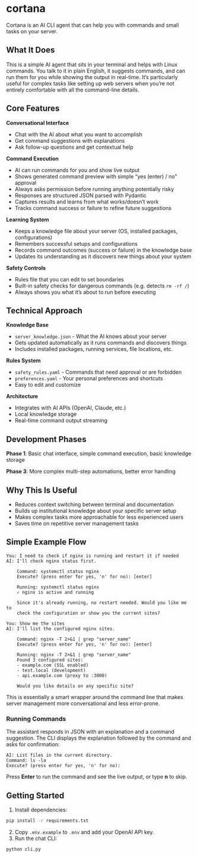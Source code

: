 # cortana
Cortana is an AI CLI agent that can help you with commands and small tasks on your server. 

## What It Does

This is a simple AI agent that sits in your terminal and helps with Linux commands. You talk to it in plain English, it suggests commands, and can run them for you while showing the output in real-time. It’s particularly useful for complex tasks like setting up web servers when you’re not entirely comfortable with all the command-line details.

## Core Features

**Conversational Interface**

- Chat with the AI about what you want to accomplish
- Get command suggestions with explanations
- Ask follow-up questions and get contextual help

**Command Execution**

- AI can run commands for you and show live output
- Shows generated command preview with simple “yes (enter) / no” approval
- Always asks permission before running anything potentially risky
- Responses are structured JSON parsed with Pydantic
- Captures results and learns from what works/doesn’t work
- Tracks command success or failure to refine future suggestions

**Learning System**

- Keeps a knowledge file about your server (OS, installed packages, configurations)
- Remembers successful setups and configurations
- Records command outcomes (success or failure) in the knowledge base
- Updates its understanding as it discovers new things about your system

**Safety Controls**

- Rules file that you can edit to set boundaries
- Built-in safety checks for dangerous commands (e.g. detects `rm -rf /`)
- Always shows you what it’s about to run before executing

## Technical Approach

**Knowledge Base**

- `server_knowledge.json` - What the AI knows about your server
- Gets updated automatically as it runs commands and discovers things
- Includes installed packages, running services, file locations, etc.

**Rules System**

- `safety_rules.yaml` - Commands that need approval or are forbidden
- `preferences.yaml` - Your personal preferences and shortcuts
- Easy to edit and customize

**Architecture**

- Integrates with AI APIs (OpenAI, Claude, etc.)
- Local knowledge storage
- Real-time command output streaming

## Development Phases

**Phase 1**: Basic chat interface, simple command execution, basic knowledge storage

**Phase 3**: More complex multi-step automations, better error handling

## Why This Is Useful

- Reduces context switching between terminal and documentation
- Builds up institutional knowledge about your specific server setup
- Makes complex tasks more approachable for less experienced users
- Saves time on repetitive server management tasks

## Simple Example Flow

```
You: I need to check if nginx is running and restart it if needed
AI: I'll check nginx status first.
    
    Command: systemctl status nginx
    Execute? (press enter for yes, 'n' for no): [enter]
    
    Running: systemctl status nginx
    ✓ nginx is active and running
    
    Since it's already running, no restart needed. Would you like me to 
    check the configuration or show you the current sites?

You: Show me the sites
AI: I'll list the configured nginx sites.
    
    Command: nginx -T 2>&1 | grep "server_name"
    Execute? (press enter for yes, 'n' for no): [enter]
    
    Running: nginx -T 2>&1 | grep "server_name"
    Found 3 configured sites:
    - example.com (SSL enabled)
    - test.local (development)
    - api.example.com (proxy to :3000)
    
    Would you like details on any specific site?
```

This is essentially a smart wrapper around the command line that makes server management more conversational and less error-prone.

### Running Commands

The assistant responds in JSON with an explanation and a command suggestion. The CLI displays the explanation followed by the command and asks for confirmation:

```
AI: List files in the current directory.
Command: ls -la
Execute? (press enter for yes, 'n' for no):
```

Press **Enter** to run the command and see the live output, or type **n** to skip.
## Getting Started

1. Install dependencies:
```bash
pip install -r requirements.txt
```
2. Copy `.env.example` to `.env` and add your OpenAI API key.
3. Run the chat CLI:
```bash
python cli.py
```

